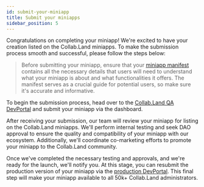 ```yaml
---
id: submit-your-miniapp
title: Submit your miniapps
sidebar_position: 5
---
```


Congratulations on completing your miniapp! We're excited to have your creation listed on the Collab.Land miniapps. To make the submission process smooth and successful, please follow the steps below:

> Before submitting your miniapp, ensure that your [miniapp manifest](/docs/upstream-integrations/collab-actions/build-a-custom-action/#manifest) contains all the necessary details that users will need to understand what your miniapp is about and what functionalities it offers. The manifest serves as a crucial guide for potential users, so make sure it's accurate and informative.

To begin the submission process, head over to the [Collab.Land QA DevPortal](https://dev-portal-qa.collab.land/signin) and submit your miniapp via the dashboard. 


After receiving your submission, our team will review your miniapp for listing on the Collab.Land miniapps. We'll perform internal testing and seek DAO approval to ensure the quality and compatibility of your miniapp with our ecosystem. Additionally, we'll coordinate co-marketing efforts to promote your miniapp to the Collab.Land community.


Once we've completed the necessary testing and approvals, and we're ready for the launch, we'll notify you. At this stage, you can resubmit the production version of your miniapp via the [production DevPortal](https://dev-portal.collab.land/signin). This final step will make your miniapp available to all 50k+ Collab.Land administrators.